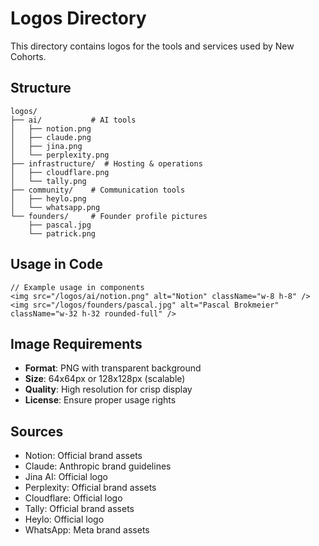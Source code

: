 # Logos Directory

This directory contains logos for the tools and services used by New Cohorts.

## Structure

```
logos/
├── ai/           # AI tools
│   ├── notion.png
│   ├── claude.png
│   ├── jina.png
│   └── perplexity.png
├── infrastructure/  # Hosting & operations
│   ├── cloudflare.png
│   └── tally.png
├── community/    # Communication tools
│   ├── heylo.png
│   └── whatsapp.png
└── founders/     # Founder profile pictures
    ├── pascal.jpg
    └── patrick.png
```

## Usage in Code

```tsx
// Example usage in components
<img src="/logos/ai/notion.png" alt="Notion" className="w-8 h-8" />
<img src="/logos/founders/pascal.jpg" alt="Pascal Brokmeier" className="w-32 h-32 rounded-full" />
```

## Image Requirements

- **Format**: PNG with transparent background
- **Size**: 64x64px or 128x128px (scalable)
- **Quality**: High resolution for crisp display
- **License**: Ensure proper usage rights

## Sources

- Notion: Official brand assets
- Claude: Anthropic brand guidelines
- Jina AI: Official logo
- Perplexity: Official brand assets
- Cloudflare: Official logo
- Tally: Official brand assets
- Heylo: Official logo
- WhatsApp: Meta brand assets
